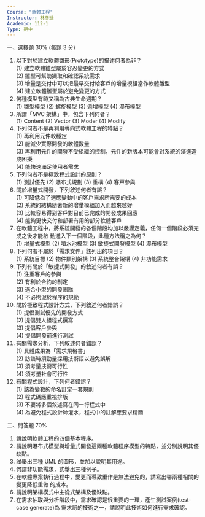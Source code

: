 ```yaml
---
Course: "軟體工程"
Instructor: 林彥廷
Academic: 112-1
Type: 期中
---
```



一、選擇題 30% (每題 3 分)
1. 以下對於建立軟體雛形(Prototype)的描述何者為非？   
	(1) 建立軟體雛型屬於容忍變更的方式   
	(2) 雛型可幫助擷取和確認系統需求   
	(3) 增量是交付中可以把最早交付給客戶的增量模組當作軟體雛型   
	(4) 建立軟體雛型屬於避免變更的方式
2. 何種模型有時⼜稱為古典⽣命週期？   
	(1) 雛型模型 (2) 螺旋模型 (3) 遞增模型 (4) 瀑布模型
3. 所謂「MVC 架構」中，包含下列何者？   
	(1) Content (2) Vector (3) Moder (4) Modify
4. 下列何者不是再利⽤導向式軟體⼯程的特點？   
	(1) 再利⽤元件較穩定   
	(2) 能減少實際開發的軟體數量   
	(3) 再利⽤元件的開發不受組織的控制，元件的新版本可能會對系統的演進造成困擾   
	(4) 能快速滿⾜使⽤者需求
5. 下列何者不是極致程式設計的原則？   
	(1) 測試優先 (2) 瀑布式規劃 (3) 重構 (4) 客⼾參與
6. 關於增量式開發，下列敘述何者有誤？   
	(1) 可降低為了適應變動中的客戶需求所需要的成本   
	(2) 系統的結構隨著新的增量模組加入而越來越好   
	(3) 比較容易得到客戶對目前已完成的開發成果回應   
	(4) 能夠更快交付和部署有用的部分軟體客戶
7. 在軟體⼯程中，將系統開發的各個階段均加以嚴謹定義，任何⼀個階段必須完成之後才能啟 動進入下⼀個階段，此種⽅法稱之為何？   
	(1) 增量式模型 (2) 噴水池模型 (3) 敏捷式開發模型 (4) 瀑布模型
8. 下列何者不屬於「需求⽂件」該列出的項⽬？   
	(1) 系統目標 (2) 物件類別架構 (3) 系統整合架構 (4) 非功能需求
9. 下列有關於「敏捷式開發」的敘述何者有誤？   
	(1) 注重客戶的參與   
	(2) 有利於合約的制定   
	(3) 適合小型的開發團隊   
	(4) 不必拘泥於程序的規範
10. 關於極致程式設計⽅式，下列敘述何者錯誤？   
	(1) 提倡測試優先的開發方式   
	(2) 提倡雙人組程式撰寫   
	(3) 提倡客戶參與   
	(4) 提倡開發前進行測試
11. 有關需求分析，下列敘述何者錯誤？   
	(1) 具體成果為「需求規格書」   
	(2) 訪談時須勁量採用技術語以避免誤解   
	(3) 須考量技術可行性   
	(4) 須考量社會可行性
12. 有關程式設計，下列何者錯誤？   
	(1) 該為變數的命名訂定一套規則   
	(2) 程式碼應重視排版   
	(3) 不要將多個敘述寫在同一行程式中   
	(4) 為避免程式設計師灌水，程式中的註解應要求精簡


二、問答題 70%

1. 請說明軟體⼯程的四個基本程序。
2. 請說明瀑布式模型與增量式開發這兩種軟體程序模型的特點，並分別說明其優缺點。
3. 試舉出三種 UML 的圖形，並加以說明其⽤途。
4. 何謂非功能需求，式舉出三種例⼦。
5. 在軟體專案執⾏過程中，變更⽽導致重作是無法避免的，請寫出哪兩種相關的變更降低重做 的成本。
6. 請說明架構模式中主從式架構及優缺點。 
7. 在需求抽取與分析階段中，需求確認是很重要的⼀環，產⽣測試案例(test-case generate)為 需求認的技術之⼀，請說明此技術如何進⾏需求確認。
